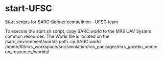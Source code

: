 # start-UFSC
Start scripts for SARC-Barinet competition - UFSC team

To execute the start.sh script, copy SARC.world to the MRS UAV System common resources. The World file is located on the /sarc_environment/worlds path.
cp SARC.world       /home/ID/mrs_workspace/src/simulation/ros_packages/mrs_gazebo_common_resources/worlds/
